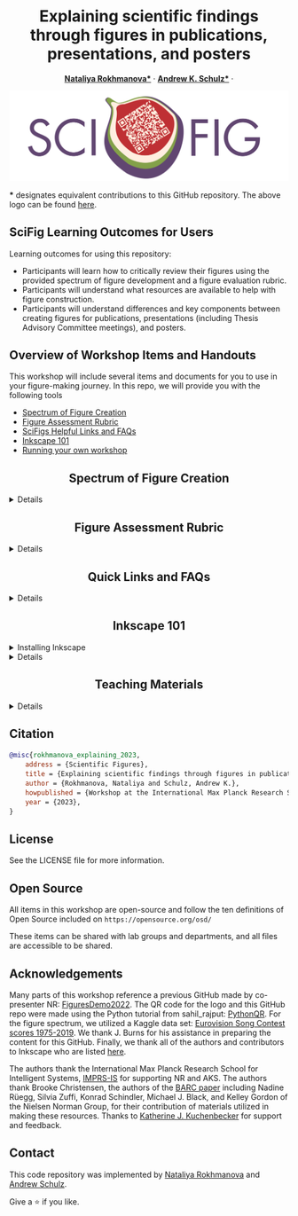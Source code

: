 <p align="center">

  <h1 align="center">Explaining scientific findings through figures in publications, presentations, and posters
  </h1>
  <p align="center">
    <a href="https://is.mpg.de/person/rokhmanova"><strong>Nataliya Rokhmanova*</strong></a>
    ·
    <a href="https://hi.is.mpg.de/person/aschulz"><strong>Andrew K. Schulz*</strong></a>
    ·
</p>
<p>
  <p align="center"> 
  <img src="media/SciFigTitle.png">
  </p>
  <strong>*</strong> designates equivalent contributions to this GitHub repository. The above logo can be found <a href="https://github.com/nrokh/ScientificFigures/tree/main/media">here</a>. 
</p>

<!-- | Paper Video                                                                                                | Qualitative Results                                                                                                |
|------------------------------------------------------------------------------------------------------------|--------------------------------------------------------------------------------------------------------------------|
| [![PaperVideo](https://img.youtube.com/vi/vidid/0.jpg)](https://www.youtube.com/) | -->
## SciFig Learning Outcomes for Users

Learning outcomes for using this repository:
- Participants will learn how to critically review their figures using the provided spectrum of figure development and a figure evaluation rubric.
- Participants will understand what resources are available to help with figure construction.
- Participants will understand differences and key components between creating figures for publications, presentations (including Thesis Advisory Committee meetings), and posters. 


## Overview of Workshop Items and Handouts

This workshop will include several items and documents for you to use in your figure-making journey. In this repo, we will provide you with the following tools
- [Spectrum of Figure Creation](https://github.com/nrokh/ScientificFigures/blob/main/README.md#spectrum-of-figure-creation)
- [Figure Assessment Rubric](https://github.com/nrokh/ScientificFigures/blob/main/README.md#figure-assessment-rubric)
- [SciFigs Helpful Links and FAQs](https://github.com/nrokh/ScientificFigures/blob/main/README.md#quick-links-and-faqs-)
- [Inkscape 101](https://github.com/nrokh/ScientificFigures/blob/main/README.md#inkscape-101-)
- [Running your own workshop](https://github.com/nrokh/ScientificFigures/blob/main/README.md#teaching-materials)



<h2 align="center">Spectrum of Figure Creation</h2>

<details>
	
The spectrum contains multiple figures to help scientists understand the iterative process for creating scientific visualizations. The figures are arranged in the following order:
- Spectrum of Figure Creation
	- Figure 1: The worst figure you (hopefully) will ever see. Nobody ever needs to see another figure like this one. 
	- Figure 2: The same data and the same plot type from Figure 1 are now reworked into a more professional version. 
	- Figure 3: After careful consideration of the _data_, this figure combines the two subplots from Figure 2 to create a comprehensive and easy-to-interpret view.
	- Figure 4: After careful consideration of the _plot type_, this series of figures represents the data using a plot type that matches the data type. 
		- Figure 4a: This is a figure that would be appropriate for a publication, where the reader has lots of time to engage, think, and read fine-print.
		- Figure 4b: This is a figure that would be better suited for a poster, which should present distilled content and be readable at different distances.
 		- Figure 4c: This is a figure that would be best for a presentation, where it complements the content that you are describing verbally as you proceed through the talk.

There is something to learn about each figure, and each lesson is supplemented by the Figure Rubric included in the following section. The Figure Spectrum is previewed below: 
<p>
  <p align="center"> 
  <img src="FigureSpectrum/FigureSpectrum.png">
  </p>
</p>
The .png, .svg. and .pdf versions of this figure, as well as each sub-figure (Fig.1-4) can be found <a href="https://github.com/nrokh/ScientificFigures/tree/ad717a0e35d72456f1fbf443395fb6ab542574c8/FigureSpectrum">here</a>.
</details>

[comment]: <> (## Running the Demo)

[comment]: <> (We have prepared a nice demo. )

<h2 align="center">Figure Assessment Rubric</h2>
 <details>

In the Figure Rubric, we highlight six key attributes to help assess figures for presentations, publications, and posters. The six attributes are:
- Scale & Resolution
- Units & Labels
- Colors
- Emphasis
- Ink:Content Ratio
- Accessibility

The rubric shows examples of each attribute done well and done poorly, as well as a few pointers to keep in mind. 

  <p>
  <p align="center"> 
  <img src="FigureRubric/FigureRubric_pg1.png">
  <img src="FigureRubric/FigureRubric_pg2.png">
  </p>
The .png, .svg. and .pdf versions of this rubric can be found <a href="https://github.com/nrokh/ScientificFigures/tree/7adb50915035029c4f42836f69965cf805202563/FigureRubric">here</a>.  
</details>

<h2 align="center">Quick Links and FAQs </h2>

 <details>
	 
We highlight some useful links and frequently asked questions (FAQs) in this handout. There are links for the following resources:
- Poster creation
- Presentations
- Scientific storytelling
- Creating figures for publication
- Open-source figure-crafting tools

The link sheet can be found <a href="https://github.com/nrokh/ScientificFigures/tree/e13819c333c6a333dc4a2dde96fdfe8c264389c4/LinksAndFAQs">here</a>.
</details>

<h2 align="center">Inkscape 101 </h2>

<details>
<summary>Installing Inkscape</summary>

Inkscape is a free open-source software licensed under the [GPL](https://www.gnu.org/licenses/old-licenses/gpl-2.0.html). To download Inkscape, you can go to their website:
```
https://inkscape.org/
```
Additionally, you can directly download Inkscape across all platforms [here](https://inkscape.org/release/1.3/platforms/), or at the following web address for Linux, Windows, or MacOS:
```
https://inkscape.org/release/1.3/platforms/
```
Once Inkscape is downloaded, it will automatically be available as an application on your desktop. 
</details>

 <details>
  <summary>Details</summary>
In this workshop, we explain how to take a plot exported from <a href="https://github.com/nrokh/ScientificFigures/blob/3777608834b74cf38e7a80259ed103772b47934a/Inkscape101/coffeeCupPlotting.m">MATLAB</a> or <a href="https://github.com/nrokh/ScientificFigures/blob/77f8846c0996592dd7acffc26bbd8b64ab585337/Inkscape101/coffeeCupPlotting.py">Python</a> as an <a href="https://github.com/nrokh/ScientificFigures/blob/3777608834b74cf38e7a80259ed103772b47934a/Inkscape101/coffeePlot.svg">.svg</a>, import it into Inkscape, and revise it based on the six key attributes listed in the Figure Rubric. We also explain how to create simple vector graphics using a <a href="https://github.com/nrokh/ScientificFigures/blob/3777608834b74cf38e7a80259ed103772b47934a/Inkscape101/CoffeeCup.jpg">photograph</a> as a guide. 

This guide assumes a basic understanding of Inkscape commands. The tutorials on the Inkscape website are a <a href="https://inkscape.org/learn/tutorials/">good place to start</a>.
### Step 1: Load your .svg
After you've saved your plotted figure as an .svg, either in the MATLAB Save File interface, or in Python using:
```
plt.savefig('figure.svg', format='svg')
```
you can import your .svg into your Inkscape file by clicking: 
File -> Import -> and selecting your saved .svg plot. 
In the pop-up box, make sure you have selected "Include SVG image as editable object(s) in the current file. For most plot types and most instances, choosing "Blocky (optimizeSpeed) for your Image Rendering Mode will be just fine. Click "OK" and your plot will appear. 

_Tip for MATLAB users:_ Saving a figure with subplots as an SVG is notoriously tricky. Refer to this <a href="https://de.mathworks.com/matlabcentral/answers/593113-exporting-a-figure-including-multiple-subplots-into-high-resolution-pdf-or-svg">discussion thread</a> for some guidance. 

### Step 2: Making your plot elements editable
Regardless of whether you export your image from MATLAB, Python, or somewhere else, you will have to "ungroup" the elements in your plot in order to be able to edit them. Right click on your plot, and select "ungroup" until each of the elements (such as the text, the axes, the data) in your plot is individually editable. 

### Step 3: Basic figure improvements
Some simple changes to your figure that you can make are:
- Changing the font style or font size
- Increasing the thickness of your axes
- Changing the color of your data by changing the fill or stroke colors
- Changing the stroke style of your lines so that the plots are still interpretable if printed in black and white
- Changing the opacity of your data by playing with the Opacity toggle in the Fill and Stroke tab
- Removing "chart junk" such as unnecessary gridlines or bounding boxes
- Moving the legend to a different part of the plot, where it's not blocking your data

Here is an example of a figure that we edited based on the guidelines in the Figure Rubric:
<p align="center"> 
  <img src="Inkscape101/plotBeforeandAfter.png">
  </p>

### Step 4: Creating a vector graphic by tracing a photo:
This is one of the easiest ways of creating a realistic vector graphic that you can use to supplement your data. 
1. First, import the photo or image you are using as a reference. Use the Import tool like last time; you might need to change "Files of type" to show "All images" if you are using a PNG or JPEG.
2. Because we are only using the image as a reference, it doesn't need to be high-definition. Feel free to select "Blocky" for the Image Rendering Mode.
3. Select the "Pen Tool" and use it to trace around the object you are using, making sure you connect the end of the trace to the beginning node. In this first stage, you are just roughly creating the outline; we will make the line trace smooth and accurate later. (Today, I am tracing a coffee cup, so I will trace the outline of it first, then create a separate trace to make a hole that will make the handle visible.)
4. After you have roughly traced the outline of the shape, use the Node Tool to edit the curvature so that it matches the reference underneath.
5. Next, trace the hole of the handle in the same way. When you're done, select both the main trace and the handle hole trace (hold down Shift to select both) and go to Path -> Difference. This will "delete" the hole, leaving you with just the outline of the cup and its handle.  

Here is what the plot might look like, with a small vector graphic of a coffee cup representing a "standard" cup size:
<p align="center"> 
  <img src="Inkscape101/plotWithCup.png">
  </p>

</details>

<h2 align="center">Teaching Materials</h2>
<details>

 
We learned a lot while planning and executing this workshop. Some tips on how to run your own tutorial will be coming soon. If you want to share this content with your colleagues by holding your own tutorial, we will provide the following teaching materials:
- [Syllabus](https://github.com/nrokh/ScientificFigures/blob/3f51deed84f4cca84f48bd6dbedf518957d68c9a/TeachingMaterials/SCIFIG_Syllabus.docx) for a one or two-hour workshop on Scientific Figures with a timeline, learning objectives, and handout list.
- Slides for a one or two-hour workshop included both as [Powerpoint (.pptx)](https://github.com/nrokh/ScientificFigures/blob/3f51deed84f4cca84f48bd6dbedf518957d68c9a/TeachingMaterials/SCIFIG_SlideTemplate.pptx) and [PDF (.pdf)](https://github.com/nrokh/ScientificFigures/blob/3f51deed84f4cca84f48bd6dbedf518957d68c9a/TeachingMaterials/SCIFIG_SlideTemplate.pdf) file types.
- [Detailed presentation lesson plan](https://github.com/nrokh/ScientificFigures/blob/3f51deed84f4cca84f48bd6dbedf518957d68c9a/TeachingMaterials/SCIFIG_LessonPlan.docx) explaining the content and flow of each individual slide and contains references of figures highlighted throughout. Lesson plan contains references to several open-access publications which are listed in the [BIBTEX file](https://github.com/nrokh/ScientificFigures/blob/3f51deed84f4cca84f48bd6dbedf518957d68c9a/TeachingMaterials/SCIFIG_SlidesBib.bib)
- Slido poll questions template to download and embed in your own workshop presentation. Link for the Slido poll questions is [here.](https://auth.slido.com/eu1/api/latest/the-auth/user/lifecycle-process/shareable-link/init?token=1411c175e7054b41562dcdc408a8c74d0be92151276530dd5f71ec1e5281cfb2)

</details>
 
## Citation

```bibtex
@misc{rokhmanova_explaining_2023,
	address = {Scientific Figures},
	title = {Explaining scientific findings through figures in publications, presentations, and posters},
	author = {Rokhmanova, Nataliya and Schulz, Andrew K.},
	howpublished = {Workshop at the International Max Planck Research School for Intelligent Systems (IMPRS-IS) Fall 2023 Bootcamp},
	year = {2023},
}

```
## License
See the LICENSE file for more information. 

## Open Source
All items in this workshop are open-source and follow the ten definitions of Open Source included on `https://opensource.org/osd/`

These items can be shared with lab groups and departments, and all files are accessible to be shared. 

## Acknowledgements
Many parts of this workshop reference a previous GitHub made by co-presenter NR: [FiguresDemo2022](https://github.com/nrokh/FiguresDemo2022). The QR code for the logo and this GitHub repo were made using the Python tutorial from sahil_rajput: [PythonQR](https://www.geeksforgeeks.org/python-generate-qr-code-using-pyqrcode-module/). For the figure spectrum, we utilized a Kaggle data set: [Eurovision Song Contest scores 1975-2019](https://www.kaggle.com/datasets/datagraver/eurovision-song-contest-scores-19752019). We thank J. Burns for his assistance in preparing the content for this GitHub. Finally, we thank all of the authors and contributors to Inkscape who are listed [here](https://inkscape.org/credits/). 

The authors thank the International Max Planck Research School for Intelligent Systems, [IMPRS-IS](https://imprs.is.mpg.de/) for supporting NR and AKS. The authors thank Brooke Christensen, the authors of the [BARC paper](https://barc.is.tue.mpg.de/) including Nadine Rüegg, Silvia Zuffi, Konrad Schindler, Michael J. Black, and Kelley Gordon of the Nielsen Norman Group, for their contribution of materials utilized in making these resources. Thanks to [Katherine J. Kuchenbecker](https://is.mpg.de/~kjk) for support and feedback.

## Contact 

This code repository was implemented by [Nataliya Rokhmanova](https://github.com/nrokh) and [Andrew Schulz](https://github.com/Aschulz94). 

Give a ⭐ if you like.

